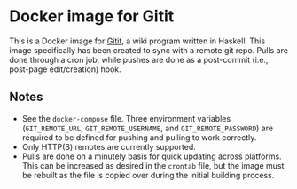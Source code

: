 # Docker image for Gitit

This is a Docker image for [Gitit](https://github.com/jgm/gitit), a wiki program written in Haskell. This image specifically has been created to sync with a remote git repo. Pulls are done through a cron job, while pushes are done as a post-commit (i.e., post-page edit/creation) hook.

## Notes

* See the `docker-compose` file. Three environment variables (`GIT_REMOTE_URL`, `GIT_REMOTE_USERNAME`, and `GIT_REMOTE_PASSWORD`) are required to be defined for pushing and pulling to work correctly.
* Only HTTP(S) remotes are currently supported.
* Pulls are done on a minutely basis for quick updating across platforms. This can be increased as desired in the `crontab` file, but the image must be rebuilt as the file is copied over during the initial building process.
